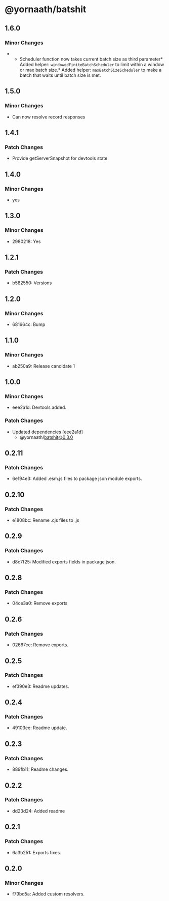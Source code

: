 # @yornaath/batshit

## 1.6.0

### Minor Changes

- - Scheduler function now takes current batch size as third parameter* Added helper: `windowedFiniteBatchScheduler` to limit within a window or max batch size.* Added helper: `maxBatchSizeScheduler` to make a batch that waits until batch size is met.

## 1.5.0

### Minor Changes

- Can now resolve record responses

## 1.4.1

### Patch Changes

- Provide getServerSnapshot for devtools state

## 1.4.0

### Minor Changes

- yes

## 1.3.0

### Minor Changes

- 2980218: Yes

## 1.2.1

### Patch Changes

- b582550: Versions

## 1.2.0

### Minor Changes

- 681664c: Bump

## 1.1.0

### Minor Changes

- ab250a9: Release candidate 1

## 1.0.0

### Minor Changes

- eee2a1d: Devtools added.

### Patch Changes

- Updated dependencies [eee2a1d]
  - @yornaath/batshit@0.3.0

## 0.2.11

### Patch Changes

- 6e194e3: Added .esm.js files to package json module exports.

## 0.2.10

### Patch Changes

- e1808bc: Rename .cjs files to .js

## 0.2.9

### Patch Changes

- d8c7f25: Modified exports fields in package json.

## 0.2.8

### Patch Changes

- 04ce3a0: Remove exports

## 0.2.6

### Patch Changes

- 02667ce: Remove exports.

## 0.2.5

### Patch Changes

- ef390e3: Readme updates.

## 0.2.4

### Patch Changes

- 49103ee: Readme update.

## 0.2.3

### Patch Changes

- 889fb11: Readme changes.

## 0.2.2

### Patch Changes

- dd23d24: Added readme

## 0.2.1

### Patch Changes

- 6a3b251: Exports fixes.

## 0.2.0

### Minor Changes

- f79bd5a: Added custom resolvers.
